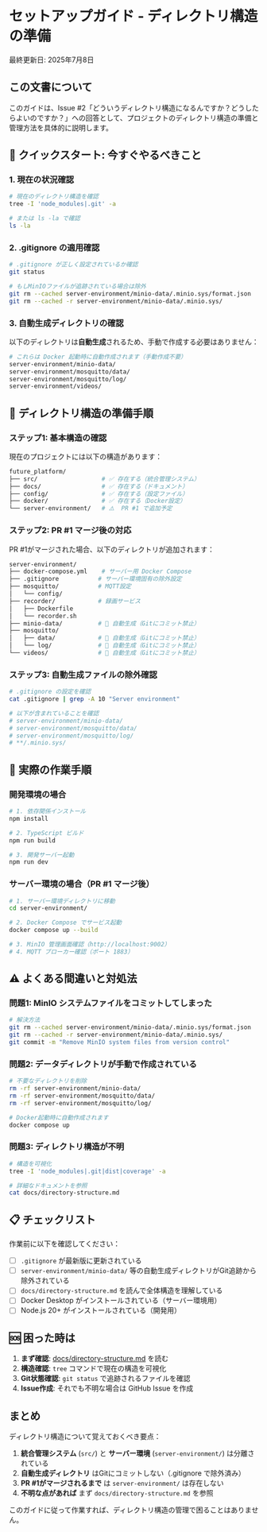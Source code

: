 # セットアップガイド - ディレクトリ構造の準備

最終更新日: 2025年7月8日

## この文書について

このガイドは、Issue #2「どういうディレクトリ構造になるんですか？どうしたらよいのですか？」への回答として、プロジェクトのディレクトリ構造の準備と管理方法を具体的に説明します。

## 🚀 クイックスタート: 今すぐやるべきこと

### 1. 現在の状況確認

```bash
# 現在のディレクトリ構造を確認
tree -I 'node_modules|.git' -a

# または ls -la で確認
ls -la
```

### 2. .gitignore の適用確認

```bash
# .gitignore が正しく設定されているか確認
git status

# もしMinIOファイルが追跡されている場合は除外
git rm --cached server-environment/minio-data/.minio.sys/format.json
git rm --cached -r server-environment/minio-data/.minio.sys/
```

### 3. 自動生成ディレクトリの確認

以下のディレクトリは**自動生成**されるため、手動で作成する必要はありません：

```bash
# これらは Docker 起動時に自動作成されます（手動作成不要）
server-environment/minio-data/
server-environment/mosquitto/data/
server-environment/mosquitto/log/
server-environment/videos/
```

## 📁 ディレクトリ構造の準備手順

### ステップ1: 基本構造の確認

現在のプロジェクトには以下の構造があります：

```bash
future_platform/
├── src/                  # ✅ 存在する（統合管理システム）
├── docs/                 # ✅ 存在する（ドキュメント）  
├── config/               # ✅ 存在する（設定ファイル）
├── docker/               # ✅ 存在する（Docker設定）
└── server-environment/   # ⚠️  PR #1 で追加予定
```

### ステップ2: PR #1 マージ後の対応

PR #1がマージされた場合、以下のディレクトリが追加されます：

```bash
server-environment/
├── docker-compose.yml    # サーバー用 Docker Compose
├── .gitignore           # サーバー環境固有の除外設定
├── mosquitto/           # MQTT設定
│   └── config/
├── recorder/            # 録画サービス
│   ├── Dockerfile
│   └── recorder.sh
├── minio-data/          # 🚫 自動生成（Gitにコミット禁止）
├── mosquitto/
│   ├── data/            # 🚫 自動生成（Gitにコミット禁止）
│   └── log/             # 🚫 自動生成（Gitにコミット禁止）
└── videos/              # 🚫 自動生成（Gitにコミット禁止）
```

### ステップ3: 自動生成ファイルの除外確認

```bash
# .gitignore の設定を確認
cat .gitignore | grep -A 10 "Server environment"

# 以下が含まれていることを確認
# server-environment/minio-data/
# server-environment/mosquitto/data/
# server-environment/mosquitto/log/
# **/.minio.sys/
```

## 🔧 実際の作業手順

### 開発環境の場合

```bash
# 1. 依存関係インストール
npm install

# 2. TypeScript ビルド
npm run build

# 3. 開発サーバー起動
npm run dev
```

### サーバー環境の場合（PR #1 マージ後）

```bash
# 1. サーバー環境ディレクトリに移動
cd server-environment/

# 2. Docker Compose でサービス起動
docker compose up --build

# 3. MinIO 管理画面確認（http://localhost:9002）
# 4. MQTT ブローカー確認（ポート 1883）
```

## ⚠️ よくある間違いと対処法

### 問題1: MinIO システムファイルをコミットしてしまった

```bash
# 解決方法
git rm --cached server-environment/minio-data/.minio.sys/format.json
git rm --cached -r server-environment/minio-data/.minio.sys/
git commit -m "Remove MinIO system files from version control"
```

### 問題2: データディレクトリが手動で作成されている

```bash
# 不要なディレクトリを削除
rm -rf server-environment/minio-data/
rm -rf server-environment/mosquitto/data/
rm -rf server-environment/mosquitto/log/

# Docker起動時に自動作成されます
docker compose up
```

### 問題3: ディレクトリ構造が不明

```bash
# 構造を可視化
tree -I 'node_modules|.git|dist|coverage' -a

# 詳細なドキュメントを参照
cat docs/directory-structure.md
```

## 📋 チェックリスト

作業前に以下を確認してください：

- [ ] `.gitignore` が最新版に更新されている
- [ ] `server-environment/minio-data/` 等の自動生成ディレクトリがGit追跡から除外されている
- [ ] `docs/directory-structure.md` を読んで全体構造を理解している
- [ ] Docker Desktop がインストールされている（サーバー環境用）
- [ ] Node.js 20+ がインストールされている（開発用）

## 🆘 困った時は

1. **まず確認**: [docs/directory-structure.md](directory-structure.md) を読む
2. **構造確認**: `tree` コマンドで現在の構造を可視化
3. **Git状態確認**: `git status` で追跡されるファイルを確認
4. **Issue作成**: それでも不明な場合は GitHub Issue を作成

## まとめ

ディレクトリ構造について覚えておくべき要点：

1. **統合管理システム** (`src/`) と **サーバー環境** (`server-environment/`) は分離されている
2. **自動生成ディレクトリ** はGitにコミットしない（.gitignore で除外済み）
3. **PR #1がマージされるまで** は `server-environment/` は存在しない
4. **不明な点があれば** まず `docs/directory-structure.md` を参照

このガイドに従って作業すれば、ディレクトリ構造の管理で困ることはありません。
